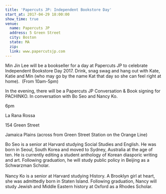 ```yaml
---
title: 'Papercuts JP: Independent Bookstore Day'
start_at: 2017-04-29 18:00:00
show_time: true
venue:
  name: Papercuts JP
  address: 5 Green Street
  city: Boston
  state: MA
  zip:
  link: www.papercutsjp.com
---
```



Min Jin Lee will be a bookseller for a day at Papercuts JP to celebrate Independent Bookstore Day 2017. Drink, snag swag and hang out with Kate, Katie and Min (who may go by the name Kat that day so she can feel right at home). &nbsp;(From 10am-5pm)

In the evening, there will be a Papercuts JP Conversation & Book signing for PACHINKO. In conversation with Bo Seo and Nancy Ko.

6pm

La Rana Rossa

154 Green Street

Jamaica Plains (across from Green Street Station on the Orange Line)

Bo Seo is a senior at Harvard studying Social Studies and English. He was born in Seoul, South Korea and moved to Sydney, Australia at the age of ten. He is currently editing a student anthology of Korean diasporic writing and art. Following graduation, he will study public policy in Beijing as a Schwarzman Scholar.
<br>
<br>Nancy Ko is a senior at Harvard studying History. A Brooklyn girl at heart, she was admittedly born in Staten Island. Following graduation, Nancy will study Jewish and Middle Eastern history at Oxford as a Rhodes Scholar.